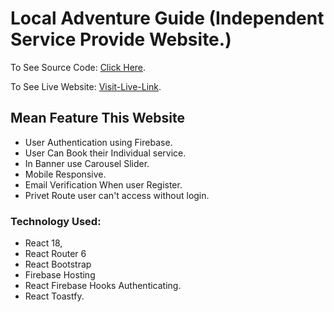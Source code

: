 # Local Adventure Guide (Independent Service Provide Website.)

To See Source Code: [Click Here](https://github.com/programming-hero-web-course-4/independent-service-provider-ahmmedrasel-dev).

To See Live Website: [Visit-Live-Link](https://local-advancer-guide.web.app/).

## Mean Feature This Website

-  User Authentication using Firebase.
-  User Can Book their Individual service.
-  In Banner use Carousel Slider.
-  Mobile Responsive.
-  Email Verification When user Register.
-  Privet Route user can't access without login.

### Technology Used:

-  React 18,
-  React Router 6
-  React Bootstrap
-  Firebase Hosting
-  React Firebase Hooks Authenticating.
-  React Toastfy.
